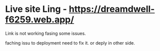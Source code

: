 # Live site Ling - https://dreamdwell-f6259.web.app/ 
Link is not working fasing some issues.

faching issu to deployment 
need to fix it. or deply in other side.

 
